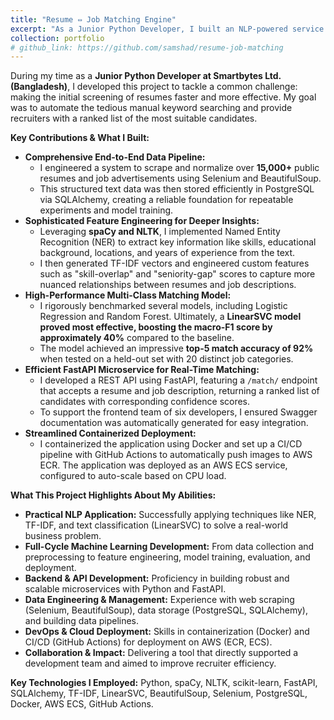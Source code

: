 ```yaml
---
title: "Resume ⇔ Job Matching Engine"
excerpt: "As a Junior Python Developer, I built an NLP-powered service that intelligently ranks resumes against job descriptions, using multi-class classification and named-entity extraction to streamline the recruitment process."
collection: portfolio
# github_link: https://github.com/samshad/resume-job-matching
---
```


During my time as a **Junior Python Developer at Smartbytes Ltd. (Bangladesh)**, I developed this project to tackle a common challenge: making the initial screening of resumes faster and more effective. My goal was to automate the tedious manual keyword searching and provide recruiters with a ranked list of the most suitable candidates.

**Key Contributions & What I Built:**

*   **Comprehensive End-to-End Data Pipeline:**
    *   I engineered a system to scrape and normalize over **15,000+** public resumes and job advertisements using Selenium and BeautifulSoup.
    *   This structured text data was then stored efficiently in PostgreSQL via SQLAlchemy, creating a reliable foundation for repeatable experiments and model training.
*   **Sophisticated Feature Engineering for Deeper Insights:**
    *   Leveraging **spaCy and NLTK**, I implemented Named Entity Recognition (NER) to extract key information like skills, educational background, locations, and years of experience from the text.
    *   I then generated TF-IDF vectors and engineered custom features such as "skill-overlap" and "seniority-gap" scores to capture more nuanced relationships between resumes and job descriptions.
*   **High-Performance Multi-Class Matching Model:**
    *   I rigorously benchmarked several models, including Logistic Regression and Random Forest. Ultimately, a **LinearSVC model proved most effective, boosting the macro-F1 score by approximately 40%** compared to the baseline.
    *   The model achieved an impressive **top-5 match accuracy of 92%** when tested on a held-out set with 20 distinct job categories.
*   **Efficient FastAPI Microservice for Real-Time Matching:**
    *   I developed a REST API using FastAPI, featuring a `/match/` endpoint that accepts a resume and job description, returning a ranked list of candidates with corresponding confidence scores.
    *   To support the frontend team of six developers, I ensured Swagger documentation was automatically generated for easy integration.
*   **Streamlined Containerized Deployment:**
    *   I containerized the application using Docker and set up a CI/CD pipeline with GitHub Actions to automatically push images to AWS ECR. The application was deployed as an AWS ECS service, configured to auto-scale based on CPU load.

**What This Project Highlights About My Abilities:**

*   **Practical NLP Application:** Successfully applying techniques like NER, TF-IDF, and text classification (LinearSVC) to solve a real-world business problem.
*   **Full-Cycle Machine Learning Development:** From data collection and preprocessing to feature engineering, model training, evaluation, and deployment.
*   **Backend & API Development:** Proficiency in building robust and scalable microservices with Python and FastAPI.
*   **Data Engineering & Management:** Experience with web scraping (Selenium, BeautifulSoup), data storage (PostgreSQL, SQLAlchemy), and building data pipelines.
*   **DevOps & Cloud Deployment:** Skills in containerization (Docker) and CI/CD (GitHub Actions) for deployment on AWS (ECR, ECS).
*   **Collaboration & Impact:** Delivering a tool that directly supported a development team and aimed to improve recruiter efficiency.

**Key Technologies I Employed:** Python, spaCy, NLTK, scikit-learn, FastAPI, SQLAlchemy, TF-IDF, LinearSVC, BeautifulSoup, Selenium, PostgreSQL, Docker, AWS ECS, GitHub Actions.